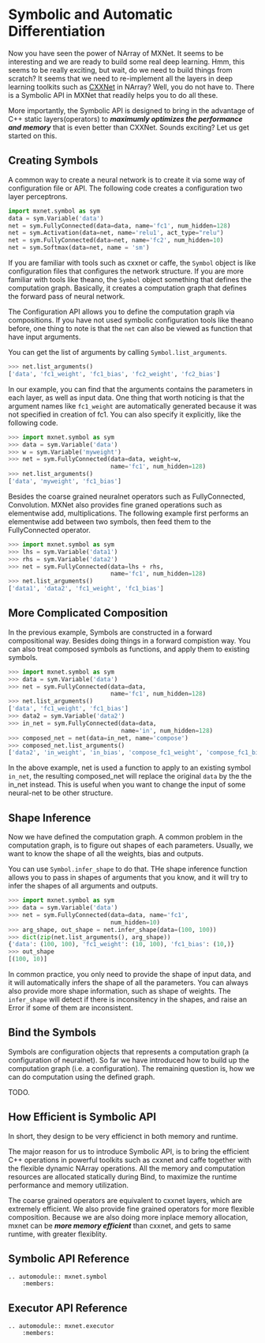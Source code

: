 # Symbolic and Automatic Differentiation

Now you have seen the power of NArray of MXNet. It seems to be interesting and
we are ready to build some real deep learning.  Hmm, this seems to be really
exciting, but wait, do we need to build things from scratch?  It seems that we
need to re-implement all the layers in deep learning toolkits such as
[CXXNet](https://github.com/dmlc/cxxnet) in NArray?  Well, you do not have
to. There is a Symbolic API in MXNet that readily helps you to do all these.

More importantly, the Symbolic API is designed to bring in the advantage of C++
static layers(operators) to ***maximumly optimizes the performance and memory***
that is even better than CXXNet. Sounds exciting? Let us get started on this.

## Creating Symbols

A common way to create a neural network is to create it via some way of
configuration file or API.  The following code creates a configuration two layer
perceptrons.

```python
import mxnet.symbol as sym
data = sym.Variable('data')
net = sym.FullyConnected(data=data, name='fc1', num_hidden=128)
net = sym.Activation(data=net, name='relu1', act_type="relu")
net = sym.FullyConnected(data=net, name='fc2', num_hidden=10)
net = sym.Softmax(data=net, name = 'sm')
```

If you are familiar with tools such as cxxnet or caffe, the ```Symbol``` object
is like configuration files that configures the network structure. If you are
more familiar with tools like theano, the ```Symbol``` object something that
defines the computation graph. Basically, it creates a computation graph that
defines the forward pass of neural network.

The Configuration API allows you to define the computation graph via
compositions.  If you have not used symbolic configuration tools like theano
before, one thing to note is that the ```net``` can also be viewed as function
that have input arguments.

You can get the list of arguments by calling ```Symbol.list_arguments```.

```python
>>> net.list_arguments()
['data', 'fc1_weight', 'fc1_bias', 'fc2_weight', 'fc2_bias']
```

In our example, you can find that the arguments contains the parameters in each
layer, as well as input data.  One thing that worth noticing is that the
argument names like ```fc1_weight``` are automatically generated because it was
not specified in creation of fc1.  You can also specify it explicitly, like the
following code.

```python
>>> import mxnet.symbol as sym
>>> data = sym.Variable('data')
>>> w = sym.Variable('myweight')
>>> net = sym.FullyConnected(data=data, weight=w,
                             name='fc1', num_hidden=128)
>>> net.list_arguments()
['data', 'myweight', 'fc1_bias']
```

Besides the coarse grained neuralnet operators such as FullyConnected,
Convolution.  MXNet also provides fine graned operations such as elementwise
add, multiplications.  The following example first performs an elementwise add
between two symbols, then feed them to the FullyConnected operator.

```python
>>> import mxnet.symbol as sym
>>> lhs = sym.Variable('data1')
>>> rhs = sym.Variable('data2')
>>> net = sym.FullyConnected(data=lhs + rhs,
                             name='fc1', num_hidden=128)
>>> net.list_arguments()
['data1', 'data2', 'fc1_weight', 'fc1_bias']
```

## More Complicated Composition

In the previous example, Symbols are constructed in a forward compositional way.
Besides doing things in a forward compistion way. You can also treat composed
symbols as functions, and apply them to existing symbols.

```python
>>> import mxnet.symbol as sym
>>> data = sym.Variable('data')
>>> net = sym.FullyConnected(data=data,
                             name='fc1', num_hidden=128)
>>> net.list_arguments()
['data', 'fc1_weight', 'fc1_bias']
>>> data2 = sym.Variable('data2')
>>> in_net = sym.FullyConnected(data=data,
                                name='in', num_hidden=128)
>>> composed_net = net(data=in_net, name='compose')
>>> composed_net.list_arguments()
['data2', 'in_weight', 'in_bias', 'compose_fc1_weight', 'compose_fc1_bias']
```

In the above example, net is used a function to apply to an existing symbol
```in_net```, the resulting composed_net will replace the original ```data``` by
the the in_net instead. This is useful when you want to change the input of some
neural-net to be other structure.

## Shape Inference

Now we have defined the computation graph. A common problem in the computation
graph, is to figure out shapes of each parameters.  Usually, we want to know the
shape of all the weights, bias and outputs.

You can use ```Symbol.infer_shape``` to do that. THe shape inference function
allows you to pass in shapes of arguments that you know,
and it will try to infer the shapes of all arguments and outputs.

```python
>>> import mxnet.symbol as sym
>>> data = sym.Variable('data')
>>> net = sym.FullyConnected(data=data, name='fc1',
                             num_hidden=10)
>>> arg_shape, out_shape = net.infer_shape(data=(100, 100))
>>> dict(zip(net.list_arguments(), arg_shape))
{'data': (100, 100), 'fc1_weight': (10, 100), 'fc1_bias': (10,)}
>>> out_shape
[(100, 10)]
```

In common practice, you only need to provide the shape of input data, and it
will automatically infers the shape of all the parameters.  You can always also
provide more shape information, such as shape of weights.  The ```infer_shape```
will detect if there is inconsitency in the shapes, and raise an Error if some
of them are inconsistent.

## Bind the Symbols

Symbols are configuration objects that represents a computation graph (a
configuration of neuralnet).  So far we have introduced how to build up the
computation graph (i.e. a configuration).  The remaining question is, how we can
do computation using the defined graph.

TODO.

## How Efficient is Symbolic API

In short, they design to be very efficienct in both memory and runtime.

The major reason for us to introduce Symbolic API, is to bring the efficient C++
operations in powerful toolkits such as cxxnet and caffe together with the
flexible dynamic NArray operations. All the memory and computation resources are
allocated statically during Bind, to maximize the runtime performance and memory
utilization.

The coarse grained operators are equivalent to cxxnet layers, which are
extremely efficient.  We also provide fine grained operators for more flexible
composition. Because we are also doing more inplace memory allocation, mxnet can
be ***more memory efficient*** than cxxnet, and gets to same runtime, with
greater flexiblity.

## Symbolic API Reference

```eval_rst
.. automodule:: mxnet.symbol
    :members:
```


## Executor API Reference
```eval_rst
.. automodule:: mxnet.executor
    :members:
```
